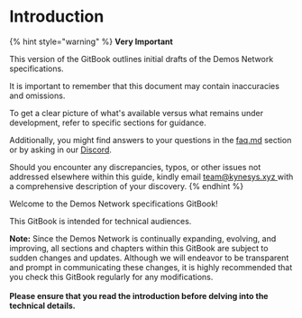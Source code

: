 # Introduction

{% hint style="warning" %}
**Very Important**

This version of the GitBook outlines initial drafts of the Demos Network specifications.&#x20;

It is important to remember that this document may contain inaccuracies and omissions.&#x20;

To get a clear picture of what's available versus what remains under development, refer to specific sections for guidance.

Additionally, you might find answers to your questions in the [faq.md](faq.md "mention") section or by asking in our [Discord](https://discord.gg/SdRqbKEcEJ).&#x20;

Should you encounter any discrepancies, typos, or other issues not addressed elsewhere within this guide, kindly email [team@kynesys.xyz ](mailto:team@kynesys.xyz)with a comprehensive description of your discovery.
{% endhint %}



Welcome to the Demos Network specifications GitBook!

This GitBook is intended for technical audiences.

**Note:** Since the Demos Network is continually expanding, evolving, and improving, all sections and chapters within this GitBook are subject to sudden changes and updates. Although we will endeavor to be transparent and prompt in communicating these changes, it is highly recommended that you check this GitBook regularly for any modifications.\
\
**Please ensure that you read the introduction before delving into the technical details.**
